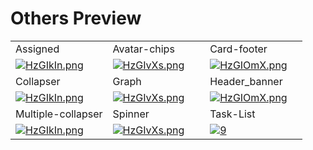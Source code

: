 # Others Preview

<table>
  <tr>
    <td width="33.3333%" class="mb-11">Assigned</td>
    <td width="33.3333%" class="mb-11">Avatar-chips</td>
    <td width="33.3333%" class="mb-11">Card-footer</td>
  </tr>

  <tr>
    <td width="33.3333%">
      <a href="https://github.com/Clueless-Community/seamless-ui/blob/main/Others/assigned.html">
        <img src="https://i.ibb.co/7Wxk8zT/1.png" alt="HzGIkIn.png" border="0" />
      </a>
    </td>
    <td width="33.3333%">
      <a href="https://github.com/Clueless-Community/seamless-ui/blob/main/Others/avatar_chips.html">
        <img src="https://i.ibb.co/k0M2z98/2.png" alt="HzGIvXs.png" border="0" />
      </a>
    </td>
    <td width="33.3333%">
      <a href="https://github.com/Clueless-Community/seamless-ui/blob/main/Others/card_footer.html">
        <img src="https://i.ibb.co/J5wtQB1/3.png" alt="HzGIOmX.png" border="0" />
      </a>
    </td>
  </tr>
  <tr>
    <td width="33.3333%" class="mb-11">Collapser</td>
    <td width="33.3333%" class="mb-11">Graph</td>
    <td width="33.3333%" class="mb-11">Header_banner</td>
  </tr>

  <tr>
    <td width="33.3333%">
      <a href="https://github.com/Clueless-Community/seamless-ui/blob/main/Others/collapser.html">
        <img src="https://i.ibb.co/ChHwwY1/4.png" alt="HzGIkIn.png" border="0" />
      </a>
    </td>
    <td width="33.3333%">
      <a href="https://github.com/Clueless-Community/seamless-ui/blob/main/Others/graph-01.html">
        <img src="https://i.ibb.co/C5mR4Wm/5.png" alt="HzGIvXs.png" border="0" />
      </a>
    </td>
    <td width="33.3333%">
      <a href="https://github.com/Clueless-Community/seamless-ui/blob/main/Others/header_banner.html">
        <img src="https://i.ibb.co/Qd0fqt8/6.png" alt="HzGIOmX.png" border="0" />
      </a>
    </td>
  </tr>

  <tr>
    <td width="33.3333%">Multiple-collapser</td>
    <td width="33.3333%">Spinner</td>
    <td width="33.3333%">Task-List</td>
  </tr>

  <tr>
    <td width="33.3333%">
      <a href="https://github.com/Clueless-Community/seamless-ui/blob/main/Others/multiple_collapser.html">
        <img src="https://i.ibb.co/NN6DmWt/7.png" alt="HzGIkIn.png" border="0" />
      </a>
    </td>
    <td width="33.3333%">
      <a href="https://github.com/Clueless-Community/seamless-ui/blob/main/Others/spinner-01.html">
        <img src="https://i.ibb.co/B2NkKws/8.png" alt="HzGIvXs.png" border="0" />
      </a>
    </td>
    <td width="33.3333%">
      <a href="https://github.com/Clueless-Community/seamless-ui/blob/main/Others/task_list.html">
        <img src="https://i.ibb.co/dpThCwQ/9.png" alt="9" border="0">
      </a>
    </td>
  </tr>
</table>